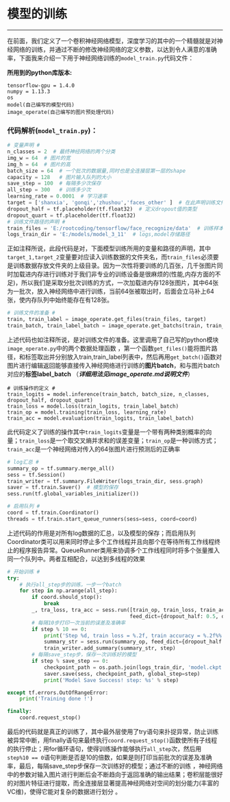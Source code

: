 ﻿# 模型的训练

---

在前面，我们定义了一个卷积神经网络模型，深度学习的其中的一个精髓就是对神经网络的训练，并通过不断的修改神经网络的定义参数，以达到令人满意的准确率，下面我来介绍一下用于神经网络训练的`model_train.py`代码文件：

**所用到的python库版本:**

    tensorflow-gpu = 1.4.0
    numpy = 1.13.3
    os
    model(自己编写的模型代码)
    image_operate(自己编写的图片预处理代码)

### 代码解析(`model_train.py`)：

```python
# 变量声明 #
n_classes = 2  # 最终神经网络的两个分类
img_w = 64  # 图片的宽
img_h = 64  # 图片的高
batch_size = 64  # 一个批次的数据量,同时也是全连接层第一层的shape
capacity = 128   # 图片输入队列的大小
save_step = 100  # 每隔多少次保存
all_step = 300   # 训练多少次
learning_rate = 0.0001  # 学习速率
target = ['shanxia', 'gonqi','zhushou','faces_other' ]  # 在此声明训练文件所在的文件夹
dropout_half = tf.placeholder(tf.float32)  # 定义dropout值的类型
dropout_quart = tf.placeholder(tf.float32)
# 训练文件路径的声明 #
train_files = 'E:/rootcoding/tensorflow/face_recognize/data'  # 训练样本的读入路径
logs_train_dir = 'E:/models/model_3_11'  # logs,model存储路径

```
正如注释所说，此段代码是对，下面模型训练所用的变量和路径的声明，其中`target_1,target_2`变量要对应读入训练数据的文件夹名，而`train_files`必须要是训练数据存放文件夹的上级目录。因为一次性将要训练的几百张，几千张图片同时加载进内存进行训练对于我们非专业的训练设备是很麻烦的(性能,内存方面的不足)，所以我们是采取分批次训练的方式，一次加载进内存128张图片，其中64张为一批次，放入神经网络中进行训练，当前64张被取出时，后面会立马补上64张，使内存队列中始终能存在有128张。

```python
# 训练文件的准备 #
train, train_label = image_operate.get_files(train_files, target)
train_batch, train_label_batch = image_operate.get_batchs(train, train_label, img_w, img_h, batch_size, capacity)
```

上述代码也如注释所说，是对训练文件的准备。这里调用了自己写的python模块`image_operate.py`中的两个数据处理函数 ，第一个函数`get_files()`能将图片路径，和标签取出并分别放入train,train_label列表中，然后再用`get_batch()`函数对图片进行编辑返回能够直接传入神经网络进行训练的**图片batch**，和与图片batch对应的**标签label_batch** （***详细用法见image_operate.md说明文件***）

```pthon
# 训练操作的定义 #
train_logits = model.inference(train_batch, batch_size, n_classes, dropout_half, dropout_quart)
train_loss = model.loss(train_logits, train_label_batch)
train_op = model.training(train_loss, learning_rate)
train_acc = model.evaluation(train_logits, train_label_batch)
```

此代码定义了训练的操作其中`train_logits`变量是一个带有两种类别概率的向量；`train_loss`是一个取交叉熵并求和的误差变量；`train_op`是一种训练方式；`train_acc`是一个神经网络对传入的64张图片进行预测后的正确率

```python
# log汇总 #
summary_op = tf.summary.merge_all()
sess = tf.Session()
train_writer = tf.summary.FileWriter(logs_train_dir, sess.graph)
saver = tf.train.Saver()  # 模型的保存
sess.run(tf.global_variables_initializer())

# 启用队列 #
coord = tf.train.Coordinator()
threads = tf.train.start_queue_runners(sess=sess, coord=coord)
```

上述代码的作用是对所有log数据的汇总，以及模型的保存；而启用队列Coordinator类可以用来同时停止多个工作线程并且向那个在等待所有工作线程终止的程序报告异常。QueueRunner类用来协调多个工作线程同时将多个张量推入同一个队列中。两者互相配合，以达到多线程的效果

```python
# 开始训练 #
try:
    # 执行all_step步的训练，一步一个batch
    for step in np.arange(all_step):
        if coord.should_stop():
            break
        _, tra_loss, tra_acc = sess.run([train_op, train_loss, train_acc],
                                        feed_dict={dropout_half: 0.5, dropout_quart: 0.75})
        # 每隔10步打印一次当前的误差及准确率
        if step % 10 == 0:
            print('Step %d, train loss = %.2f, train accuracy = %.2f%%' % (step, tra_loss, tra_acc * 100.0))
            summary_str = sess.run(summary_op, feed_dict={dropout_half: 0.5, dropout_quart: 0.75})
            train_writer.add_summary(summary_str, step)
        # 每隔save_step步，保存一次训练好的模型
        if step % save_step == 0:
            checkpoint_path = os.path.join(logs_train_dir, 'model.ckpt')
            saver.save(sess, checkpoint_path, global_step=step)
            print('Model Save Success! step: %s' % step)

except tf.errors.OutOfRangeError:
    print('Training done !')

finally:
    coord.request_stop()
```
最后的代码就是真正的训练了，其中最外层使用了try语句来扑捉异常，防止训练被异常中断，用finally语句来最终执行`coord.request_stop()`函数使所有子线程的执行停止；用for循环语句，使得训练操作能够执行`all_step`次，然后用 `step%10 == 0`语句判断是否是10的倍数，如果是则打印当前批次的误差及准确率，最后，每隔save_step步保存一次训练好的模型；通过不断的训练 ，神经网络中的参数对输入图片进行判断后会不断趋向于返回准确的输出结果；卷积层能很好的对图片特征进行提取，而全连接层显著提高神经网络对空间的划分能力(丰富的VC维)，使得它能对复杂的数据进行划分
。

